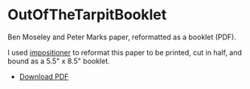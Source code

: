 # OutOfTheTarpitBooklet
Ben Moseley and Peter Marks paper, reformatted as a booklet (PDF).

I used [impositioner](https://github.com/sgelb/impositioner) to reformat this paper to be printed, cut in half, and bound as a 5.5" x 8.5" booklet.

* [Download PDF](https://github.com/pepaslabs/OutOfTheTarpitBooklet/raw/master/tarpit_booklet.pdf)
